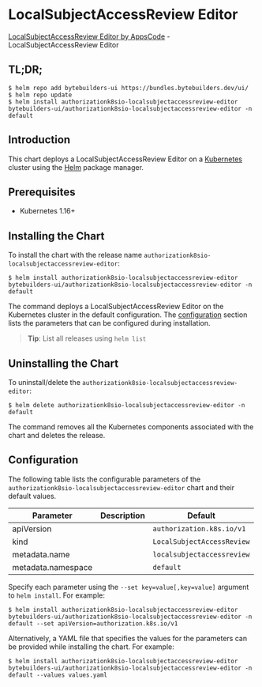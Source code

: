 # LocalSubjectAccessReview Editor

[LocalSubjectAccessReview Editor by AppsCode](https://byte.builders) - LocalSubjectAccessReview Editor

## TL;DR;

```console
$ helm repo add bytebuilders-ui https://bundles.bytebuilders.dev/ui/
$ helm repo update
$ helm install authorizationk8sio-localsubjectaccessreview-editor bytebuilders-ui/authorizationk8sio-localsubjectaccessreview-editor -n default
```

## Introduction

This chart deploys a LocalSubjectAccessReview Editor on a [Kubernetes](http://kubernetes.io) cluster using the [Helm](https://helm.sh) package manager.

## Prerequisites

- Kubernetes 1.16+

## Installing the Chart

To install the chart with the release name `authorizationk8sio-localsubjectaccessreview-editor`:

```console
$ helm install authorizationk8sio-localsubjectaccessreview-editor bytebuilders-ui/authorizationk8sio-localsubjectaccessreview-editor -n default
```

The command deploys a LocalSubjectAccessReview Editor on the Kubernetes cluster in the default configuration. The [configuration](#configuration) section lists the parameters that can be configured during installation.

> **Tip**: List all releases using `helm list`

## Uninstalling the Chart

To uninstall/delete the `authorizationk8sio-localsubjectaccessreview-editor`:

```console
$ helm delete authorizationk8sio-localsubjectaccessreview-editor -n default
```

The command removes all the Kubernetes components associated with the chart and deletes the release.

## Configuration

The following table lists the configurable parameters of the `authorizationk8sio-localsubjectaccessreview-editor` chart and their default values.

|     Parameter      | Description |          Default           |
|--------------------|-------------|----------------------------|
| apiVersion         |             | `authorization.k8s.io/v1`  |
| kind               |             | `LocalSubjectAccessReview` |
| metadata.name      |             | `localsubjectaccessreview` |
| metadata.namespace |             | `default`                  |


Specify each parameter using the `--set key=value[,key=value]` argument to `helm install`. For example:

```console
$ helm install authorizationk8sio-localsubjectaccessreview-editor bytebuilders-ui/authorizationk8sio-localsubjectaccessreview-editor -n default --set apiVersion=authorization.k8s.io/v1
```

Alternatively, a YAML file that specifies the values for the parameters can be provided while
installing the chart. For example:

```console
$ helm install authorizationk8sio-localsubjectaccessreview-editor bytebuilders-ui/authorizationk8sio-localsubjectaccessreview-editor -n default --values values.yaml
```
